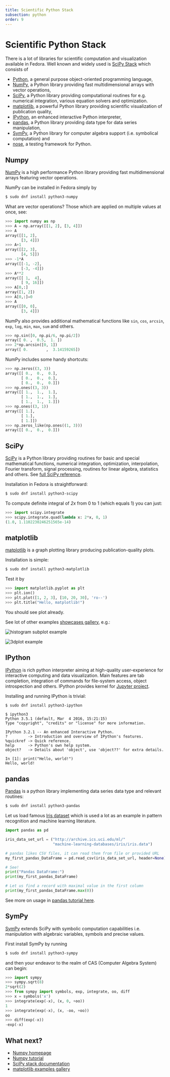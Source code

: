 ```yaml
---
title: Scientific Python Stack
subsection: python
order: 9
---
```


# Scientific Python Stack

There is a lot of libraries for scientific computation and visualization
available in Fedora. Well known and widely used is
[SciPy Stack](v) which consists of

* [Python](https://docs.python.org/3/), a general purpose object-oriented
  programming language,
* [NumPy](https://docs.scipy.org/doc/numpy/), a Python library providing
  fast multidimensional arrays with vector operations,
* [SciPy](https://docs.scipy.org/doc/scipy/reference/), a Python library
  providing computational routines for e.g. numerical integration, various
  equation solvers and optimization.
* [matplotlib](http://matplotlib.org/), a powerful Python library providing
  scientific visualization of publication quality,
* [IPython](https://ipython.org/), an enhanced interactive Python interpreter,
* [pandas](http://pandas.pydata.org/), a Python library providing data type
  for data series manipulation,
* [SymPy](http://www.sympy.org/en/index.html), a Python library for computer algebra
  support (i.e. symbolical computation) and
* [nose](http://nose.readthedocs.io/en/latest/), a testing framework for Python.

## Numpy

[NumPy](http://www.numpy.org/) is a high performance Python library providing
fast multidimensional arrays featuring vector operations.

NumPy can be installed in Fedora simply by

```bash
$ sudo dnf install python3-numpy
```

What are vector operations? Those which are applied on multiple values at once, see:

```python
>>> import numpy as np
>>> A = np.array([[1, 2], [3, 4]])
>>> A
array([[1, 2],
       [3, 4]])
>>> A+1
array([[2, 3],
       [4, 5]])
>>> -1*A
array([[-1, -2],
       [-3, -4]])
>>> A**2
array([[ 1,  4],
       [ 9, 16]])
>>> A[0,:]
array([1, 2])
>>> A[0,:]=0
>>> A
array([[0, 0],
       [3, 4]])
```

NumPy also provides additional mathematical functions like `sin`, `cos`,
`arcsin`, `exp`, `log`, `min`, `max`, `sum` and others.

```python
>>> np.sin([0, np.pi/6, np.pi/2])
array([ 0. ,  0.5,  1. ])
>>> 2*np.arcsin([0, 1])
array([ 0.        ,  3.14159265])
```

NumPy includes some handy shortcuts:

```python
>>> np.zeros((3, 3))
array([[ 0.,  0.,  0.],
       [ 0.,  0.,  0.],
       [ 0.,  0.,  0.]])
>>> np.ones((3, 3))
array([[ 1.,  1.,  1.],
       [ 1.,  1.,  1.],
       [ 1.,  1.,  1.]])
>>> np.ones((3, 1))
array([[ 1.],
       [ 1.],
       [ 1.]])
>>> np.zeros_like(np.ones((1, 3)))
array([[ 0.,  0.,  0.]])
```

## SciPy

[SciPy](http://scipy.org/) is a Python library providing routines for basic
and special mathematical functions, numerical integration, optimization,
interpolation, Fourier transform, signal processing, routines for linear algebra,
statistics and others. See [full SciPy reference](https://docs.scipy.org/doc/scipy/reference/).

Installation in Fedora is straightforward:

```bash
$ sudo dnf install python3-scipy
```

To compute definite integral of *2x* from 0 to 1 (which equals 1) you can just:

```python
>>> import scipy.integrate
>>> scipy.integrate.quad(lambda x: 2*x, 0, 1)
(1.0, 1.1102230246251565e-14)
```

## matplotlib

[matplotlib](http://matplotlib.org/) is a graph plotting library producing publication-quality plots.

Installation is simple:

```bash
$ sudo dnf install python3-matplotlib
```

Test it by

```python
>>> import matplotlib.pyplot as plt
>>> plt.ion()
>>> plt.plot([1, 2, 3], [10, 20, 30], 'ro--')
>>> plt.title("Hello, matplotlib!")
```

You should see plot already.

See lot of other examples [showcases gallery](http://matplotlib.org/gallery.html), e.g.:

![histogram subplot example](http://matplotlib.org/mpl_examples/pylab_examples/scatter_hist.png)

![3dplot example](http://matplotlib.org/mpl_examples/mplot3d/contour3d_demo3.png)

## IPython

[IPython](https://ipython.org/) is rich python interpreter aiming at high-quality user-experience
for interactive computing and data visualization. Main features are
tab completion, integration of commands for file-system access, object
introspection and others. IPython provides kernel
for [Jupyter project](http://jupyter.org/).

Installing and running IPython is trivial:

```bash
$ sudo dnf install python3-ipython
```

```
$ ipython3
Python 3.5.1 (default, Mar  4 2016, 15:21:15)
Type "copyright", "credits" or "license" for more information.

IPython 3.2.1 -- An enhanced Interactive Python.
?         -> Introduction and overview of IPython's features.
%quickref -> Quick reference.
help      -> Python's own help system.
object?   -> Details about 'object', use 'object??' for extra details.

In [1]: print("Hello, world!")
Hello, world!
```

## pandas

[Pandas](http://pandas.pydata.org/) is a python library implementing
data series data type and relevant routines:

```bash
$ sudo dnf install python3-pandas
```

Let us load famous [Iris dataset](http://archive.ics.uci.edu/ml/datasets/Iris)
which is used a lot as an example in pattern recognition and machine learning
literature.

```python
import pandas as pd

iris_data_set_url = ("http://archive.ics.uci.edu/ml/"
                     "machine-learning-databases/iris/iris.data")

# pandas likes CSV files, it can read them from file or provided URL
my_first_pandas_DataFrame = pd.read_csv(iris_data_set_url, header=None)

# See!
print("Pandas DataFrame:")
print(my_first_pandas_DataFrame)

# Let us find a record with maximal value in the first column
print(my_first_pandas_DataFrame.max(0))
```

See more on usage in [pandas tutorial here](http://pandas.pydata.org/pandas-docs/stable/tutorials.html).

## SymPy

[SymPy](http://www.sympy.org/en/index.html) extends SciPy with symbolic computation
capabilities i.e. manipulation with algebraic variables, symbols and precise values.

First install SymPy by running

```bash
$ sudo dnf install python3-sympy
```

and then your endeavor to the realm of CAS (Computer Algebra System) can begin:

```python
>>> import sympy
>>> sympy.sqrt(8)
2*sqrt(2)
>>> from sympy import symbols, exp, integrate, oo, diff
>>> x = symbols('x')
>>> integrate(exp(-x), (x, 0, +oo))
1
>>> integrate(exp(-x), (x, -oo, +oo))
oo
>>> diff(exp(-x))
-exp(-x)
```

## What next?

 * [Numpy homepage](http://www.numpy.org/)
 * [Numpy tutorial](https://docs.scipy.org/doc/numpy-dev/user/quickstart.html)
 * [SciPy stack documentation](http://scipy.org/docs.html)
 * [matplotlib examples gallery](http://matplotlib.org/gallery.html)

